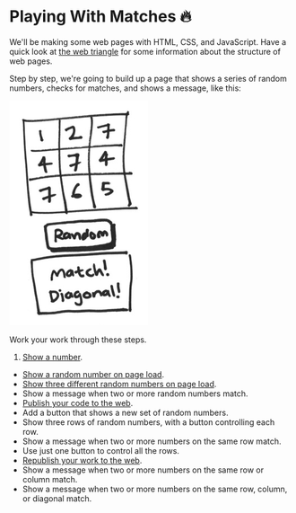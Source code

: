 # Playing With Matches :fire:

We'll be making some web pages with HTML, CSS, and JavaScript. Have a quick look at [the web triangle](./web-triangle.md) for some information about the structure of web pages.

Step by step, we're going to build up a page that shows a series of random numbers, checks for matches, and shows a message, like this:

![matches](./img/matches.jpg)

Work your work through these steps.

1. [Show a number](./show-a-number.md).
* [Show a random number on page load](./show-a-random-number-on-page-load.md).
* [Show three different random numbers on page load](./show-three-different-random-numbers-on-page-load.md).
* Show a message when two or more random numbers match.
* [Publish your code to the web](./publish-your-code-to-the-web.md).
* Add a button that shows a new set of random numbers.
* Show three rows of random numbers, with a button controlling each row.
* Show a message when two or more numbers on the same row match.
* Use just one button to control all the rows.
* [Republish your work to the web](./republish-your-work-to-the-web.md).
* Show a message when two or more numbers on the same row or column match.
* Show a message when two or more numbers on the same row, column, or diagonal match.
